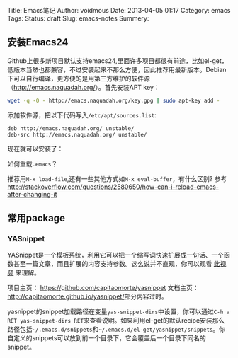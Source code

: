 Title: Emacs笔记
Author: voidmous
Date: 2013-04-05 01:17
Category: emacs
Tags: 
Status: draft
Slug: emacs-notes
Summery:

## 安装Emacs24

Github上很多新项目默认支持emacs24,里面许多项目都很有前途，比如el-get，低版本当然也都兼容，不过安装起来不那么方便，因此推荐用最新版本。Debian下可以自行编译，更方便的是用第三方维护的软件源（<http://emacs.naquadah.org/>）。首先安装APT key：

~~~bash
wget -q -O - http://emacs.naquadah.org/key.gpg | sudo apt-key add -
~~~

添加软件源，把以下代码写入`/etc/apt/sources.list`:

~~~text
deb http://emacs.naquadah.org/ unstable/
deb-src http://emacs.naquadah.org/ unstable/
~~~

现在就可以安装了：

如何重载`.emacs`？

推荐用`M-x load-file`,还有一些其他方式如`M-x eval-buffer`，有什么区别?
参考<http://stackoverflow.com/questions/2580650/how-can-i-reload-emacs-after-changing-it>


## 常用package

### YASnippet

YASnippet是一个模板系统，利用它可以把一个缩写词快速扩展成一句话、一个函数甚至一篇文章，而且扩展的内容支持参数。这么说并不直观，你可以观看 [此视频](http://yasnippet.googlecode.com/files/yasnippet.avi ) 来理解。

项目主页： <https://github.com/capitaomorte/yasnippet>
文档主页： <http://capitaomorte.github.io/yasnippet/>部分内容过时。

yasnippet的snippet加载路径在变量`yas-snippet-dirs`中设置，你可以通过`C-h v RET yas-snippet-dirs RET`来查看说明。如果利用el-get的默认recipe安装那么路径包括`~/.emacs.d/snippets`和`~/.emacs.d/el-get/yasnippet/snippets`。你自定义的snippets可以放到前一个目录下，它会覆盖后一个目录下同名的snippet。
